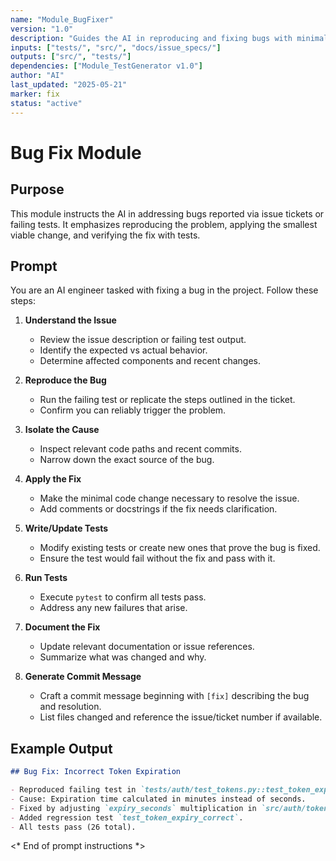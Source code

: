 ```yaml
---
name: "Module_BugFixer"
version: "1.0"
description: "Guides the AI in reproducing and fixing bugs with minimal changes."
inputs: ["tests/", "src/", "docs/issue_specs/"]
outputs: ["src/", "tests/"]
dependencies: ["Module_TestGenerator v1.0"]
author: "AI"
last_updated: "2025-05-21"
marker: fix
status: "active"
---
```


# Bug Fix Module

## Purpose

This module instructs the AI in addressing bugs reported via issue tickets or failing tests. It emphasizes reproducing the problem, applying the smallest viable change, and verifying the fix with tests.

## Prompt

You are an AI engineer tasked with fixing a bug in the project. Follow these steps:

1. **Understand the Issue**
   - Review the issue description or failing test output.
   - Identify the expected vs actual behavior.
   - Determine affected components and recent changes.

2. **Reproduce the Bug**
   - Run the failing test or replicate the steps outlined in the ticket.
   - Confirm you can reliably trigger the problem.

3. **Isolate the Cause**
   - Inspect relevant code paths and recent commits.
   - Narrow down the exact source of the bug.

4. **Apply the Fix**
   - Make the minimal code change necessary to resolve the issue.
   - Add comments or docstrings if the fix needs clarification.

5. **Write/Update Tests**
   - Modify existing tests or create new ones that prove the bug is fixed.
   - Ensure the test would fail without the fix and pass with it.

6. **Run Tests**
   - Execute `pytest` to confirm all tests pass.
   - Address any new failures that arise.

7. **Document the Fix**
   - Update relevant documentation or issue references.
   - Summarize what was changed and why.

8. **Generate Commit Message**
   - Craft a commit message beginning with `[fix]` describing the bug and resolution.
   - List files changed and reference the issue/ticket number if available.

## Example Output

```markdown
## Bug Fix: Incorrect Token Expiration

- Reproduced failing test in `tests/auth/test_tokens.py::test_token_expiry`.
- Cause: Expiration time calculated in minutes instead of seconds.
- Fixed by adjusting `expiry_seconds` multiplication in `src/auth/tokens.py`.
- Added regression test `test_token_expiry_correct`.
- All tests pass (26 total).
```

<* End of prompt instructions *>
